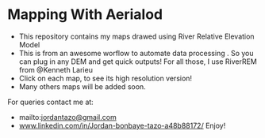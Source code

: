 # Mapping With Aerialod
- This repository contains my maps drawed using River Relative Elevation Model
- This is from an awesome worflow to automate data processing . So you can plug in any DEM and get quick outputs! For all those, I use RiverREM from @Kenneth Larieu
- Click on each map, to see its high resolution version!
- Many others maps will be added soon.

For queries contact me at:

  - mailto:jordantazo@gmail.com
  - www.linkedin.com/in/Jordan-bonbaye-tazo-a48b88172/
Enjoy!
